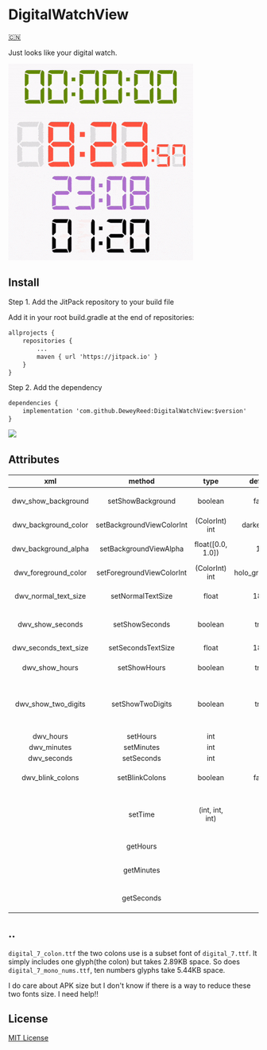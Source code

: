 # DigitalWatchView
[:cn:](https://github.com/DeweyReed/DigitalWatchView/blob/master/README-ZH.md#scrollhmspicker)

Just looks like your digital watch.

![](https://github.com/DeweyReed/DigitalWatchView/blob/master/image/preview.gif?raw=true)

## Install
Step 1. Add the JitPack repository to your build file

Add it in your root build.gradle at the end of repositories:
```
allprojects {
	repositories {
        ...
		maven { url 'https://jitpack.io' }
	}
}
```
Step 2. Add the dependency
```
dependencies {
	implementation 'com.github.DeweyReed:DigitalWatchView:$version'
}
```
[![](https://jitpack.io/v/DeweyReed/DigitalWatchView.svg)](https://jitpack.io/#DeweyReed/DigitalWatchView)

## Attributes

|xml|method|type|default|meaning|
|:-:|:-:|:-:|:-:|:-|
|dwv_show_background|setShowBackground|boolean|false|Show a shadow background|
|dwv_background_color|setBackgroundViewColorInt|(ColorInt) int|darker_gray|Background text color|
|dwv_background_alpha|setBackgroundViewAlpha|float([0.0, 1.0])|1.0|Set background text alpha|
|dwv_foreground_color|setForegroundViewColorInt|(ColorInt) int|holo_green_dark|Digital text color|
|dwv_normal_text_size|setNormalTextSize|float|18sp|Set hours and minutes text size|
|dwv_show_seconds|setShowSeconds|boolean|true|Show seconds digits|
|dwv_seconds_text_size|setSecondsTextSize|float|18sp|Set seconds text size|
|dwv_show_hours|setShowHours|boolean|true|Show hours digits|
|dwv_show_two_digits|setShowTwoDigits|boolean|true|Use %02d format for hours digits(minutes if hours are hidden)|
|dwv_hours|setHours|int|0|Set hours|
|dwv_minutes|setMinutes|int|0|Set minutes|
|dwv_seconds|setSeconds|int|0|Set seconds|
|dwv_blink_colons|setBlinkColons|boolean|false|Blink colons like a digital watch|
||setTime|(int, int, int)||Set hours, minutes and seconds using one method|
||getHours|||Return current hours|
||getMinutes|||Return current minutes|
||getSeconds|||Return current seconds|

## ..
`digital_7_colon.ttf` the two colons use is a subset font of `digital_7.ttf`. It simply includes one glyph(the colon) but takes 2.89KB space. So does `digital_7_mono_nums.ttf`, ten numbers glyphs take 5.44KB space.

I do care about APK size but I don't know if there is a way to reduce these two fonts size. I need help!!

## License
[MIT License](https://github.com/DeweyReed/DigitalWatchView/blob/master/LICENSE)